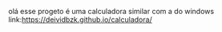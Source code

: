 olá esse progeto é uma calculadora similar com a do windows 
link:https://deividbzk.github.io/calculadora/
